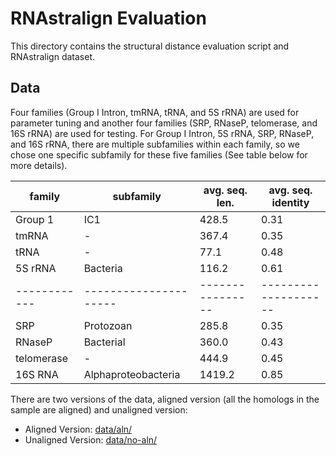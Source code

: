 # RNAstralign Evaluation
This directory contains the structural distance evaluation script and RNAstralign dataset.

## Data
Four families (Group I Intron, tmRNA, tRNA, and 5S rRNA) are used for parameter tuning and another four families (SRP, RNaseP, telomerase, and 16S rRNA) are used for testing. For Group I Intron, 5S rRNA, SRP, RNaseP, and 16S rRNA, there are multiple subfamilies within each family, so we chose one specific subfamily for these five families (See table below for more details).

| family     | subfamily           | avg. seq. len. | avg. seq. identity |
|------------|---------------------|----------------|--------------------|
| Group 1    | IC1                 |          428.5 |               0.31 |
| tmRNA      | -                   |          367.4 |               0.35 |
| tRNA       | -                   |          77.1  |               0.48 |
| 5S rRNA    | Bacteria            |          116.2 |               0.61 |
|------------|---------------------|----------------|--------------------|
| SRP        | Protozoan           |          285.8 |               0.35 |
| RNaseP     | Bacterial           |          360.0 |               0.43 |
| telomerase | -                   |          444.9 |               0.45 |
| 16S RNA    | Alphaproteobacteria |         1419.2 |               0.85 |

There are two versions of the data, aligned version (all the homologs in the sample are aligned) and unaligned version:
- Aligned Version: [data/aln/](./data/aln/)
- Unaligned Version: [data/no-aln/](./data/no-aln/)

